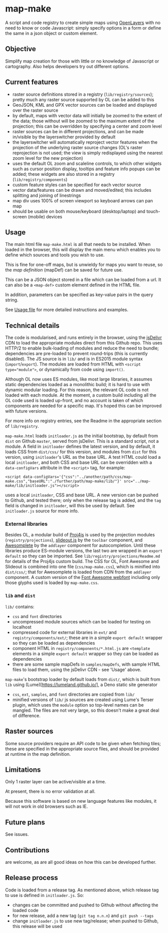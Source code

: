 # map-make

A script and code registry to create simple maps using [OpenLayers](http://www.openlayers.org) with no need to know or code Javascript: simply specify options in a form or define the same in a json object or custom element.

## Objective

Simplify map creation for those with little or no knowledge of Javascript or cartography.
Also helps developers try out different options.

## Current features

- raster source definitions stored in a registry (`lib/registry/sources`); pretty much any raster source supported by OL can be added to this
- GeoJSON, KML and GPX vector sources can be loaded and displayed over the raster source
- by default, maps with vector data will initially be zoomed to the extent of the data;
  those without will be zoomed to the maximum extent of the projection;
  this can be overridden by specifying a center and zoom level
- raster sources can be in different projections, and can be made in/visible by the layerswitcher provided by default
- the layerswitcher will automatically reproject vector features when the projection of the underlying raster source changes (OL's raster reprojection is not used; the view is simply redisplayed using the nearest zoom level for the new projection)
- uses the default OL zoom and scaleline controls, to which other widgets such as cursor position display, tooltips and feature info popups can be added; these widgets are also stored in a registry (`lib/registry/components`)
- custom feature styles can be specified for each vector source
- vector data/features can be drawn and moved/edited; this includes splitting and joining of linestrings
- map div uses 100% of screen viewport so keyboard arrows can pan map
- should be usable on both mouse/keyboard (desktop/laptop) and touch-screen (mobile) devices

## Usage

The main html file `map-make.html` is all that needs to be installed. When loaded in the browser, this will display the main menu which enables you to define which sources and tools you wish to use.

This is fine for one-off maps, but is unwieldy for maps you want to reuse, so the *map definition* (mapDef) can be saved for future use.

This can be a JSON object stored in a file which can be loaded from a url. It can also be a `<map-def>` custom element defined in the HTML file.

In addition, parameters can be specified as key-value pairs in the query string.

See [Usage file](usage.md) for more detailed instructions and examples.

## Technical details

The code is modularised, and runs entirely in the browser, using the [jsDelivr](https://cdn.jsdelivr.net/) CDN to load the appropriate modules direct from this Github repo. This uses HTTP/2 to enable bulk-loading of modules and reduce the need to bundle; dependencies are pre-loaded to prevent round-trips (this is currently disabled). The JS source is in `lib/` and is in ES2015 module syntax (`import`/`export`). The modules are loaded from HTML with `<script type="module">`, or dynamically from code using `import()`.

Although OL now uses ES modules, like most large libraries, it assumes static dependencies loaded as a monolithic build; it is hard to use with dynamic modular loading. For this reason, the relevant OL code is not loaded with each module. At the moment, a custom build including all the OL code used is loaded up-front, and no account is taken of which components are needed for a specific map. It's hoped this can be improved with future versions.

For more info on registry entries, see the Readme in the appropriate section of `lib/registry`.

`map-make.html` loads `initloader.js` as the initial bootstrap, by default from `dist` on Github `master`, served from jsDelivr. This is a standard script, not a module. A field in `initloader` defines the latest version, and by default, it loads CSS from `dist/css/` for this version, and modules from `dist` for this version, using `initloader`'s URL as the base URL. A test HTML could load a local `initloader`, and both CSS and base URL can be overridden with a `data-configVars` attribute in the `<script>` tag, for example:

    <script data-configVars='{"css":"../another/path/css/map-make.css","baseURL":"./further/path/map-make/lib/"}' src="../map-make/lib/initloader.js"></script>

uses a local `initloader`, CSS and base URL. A new version can be pushed to Github, and tested there; only when the release tag is added, and the `tag` field is changed in `initloader`, will this be used by default. See `initloader.js` source for more info.

### External libraries
Besides OL, a modular build of [Proj4js](http://proj4js.org/) is used by the projection modules (`registry/projections`), [slideout.js](https://mango.github.io/slideout/) by the `toolbar` component, and [Awesomplete](https://leaverou.github.io/awesomplete/) by the `addlayer` component for autocompletion. Until these libraries produce ES-module versions, the last two are wrapped in an `export default` so they can be imported. See `lib/registry/projections/Readme.md` for details of the Proj4js custom build. The CSS for OL, Font Awesome and Slideout is combined into one file (`css/map-make.css`), which is minified into `dist/css/`; that for Awesomplete is loaded from CDN from the `addlayer` component. A custom version of the [Font Awesome webfont](http://fontawesome.io/) including only those glyphs used is loaded by `map-make.css`.

### `lib` and `dist`
`lib/` contains:
* `css` and `font` directories
* uncompressed module sources which can be loaded for testing on localhost
* compressed code for external libraries in `ext/` and `registry/components/ext/`; these are in a simple `export default` wrapper so they can be loaded as dependencies
* component HTML in `registry/components/*.html.js` are `<template` elements in a simple `export default` wrapper so they can be loaded as dependencies
* there are some sample mapDefs in `samples/mapDefs`, with sample HTML files to load them, using the jsDelivr CDN - see 'Usage' above.

`map-make`'s bootstrap loader by default loads from `dist/`, which is built from `lib` using (Lume)[https://lumeland.github.io/], a Deno static site generator
* `css`, `ext`, `samples`, and `font` directories are copied from `lib/`
* minified versions of `lib/` js sources are created using Lume's Terser plugin, which uses the `module` option so top-level names can be mangled. The files are not very large, so this doesn't make a great deal of difference.

## Raster sources
Some source providers require an API code to be given when fetching tiles; these are specified in the appropriate source files, and should be provided at runtime in the map definition.

## Limitations

Only 1 raster layer can be active/visible at a time.

At present, there is no error validation at all.

Because this software is based on new language features like modules, it will not work in old browsers such as IE.

## Future plans

See issues.

## Contributions

are welcome, as are all good ideas on how this can be developed further.

## Release process
Code is loaded from a release tag. As mentioned above, which release tag to use is defined in `initloader.js`. So:
- changes can be committed and pushed to Github without affecting the loaded code
- for new release, add a new tag (`git tag n.n.n`) and `git push --tags`
- change `initloader.js` to use new tag/release; when pushed to Github, this release will be used
